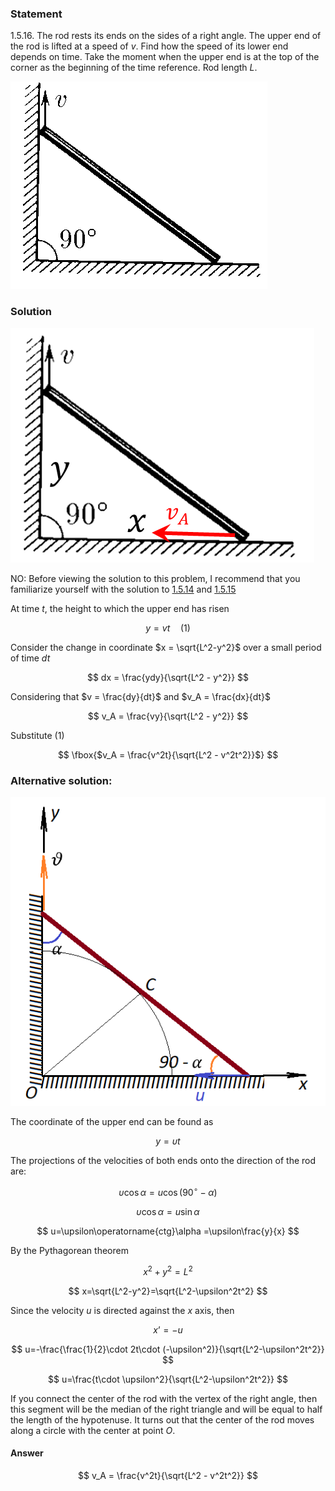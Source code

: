 ###  Statement

$1.5.16.$ The rod rests its ends on the sides of a right angle. The upper end of the rod is lifted at a speed of $v$. Find how the speed of its lower end depends on time. Take the moment when the upper end is at the top of the corner as the beginning of the time reference. Rod length $L$.

![ For problem $1.5.16$ |411x332, 31%](../../img/1.5.16/statement.png)

### Solution

![ Distribution of rod end velocities |486x375, 41%](../../img/1.5.16/draw.png)

NO: Before viewing the solution to this problem, I recommend that you familiarize yourself with the solution to [1.5.14](../1.5.14) and [1.5.15](../1.5.15)

At time $t$, the height to which the upper end has risen

$$
y = v t\quad(1)
$$

Consider the change in coordinate $x = \sqrt{L^2-y^2}$ over a small period of time $dt$

$$
dx = \frac{ydy}{\sqrt{L^2 - y^2}}
$$

Considering that $v = \frac{dy}{dt}$ and $v_A = \frac{dx}{dt}$

$$
v_A = \frac{vy}{\sqrt{L^2 - y^2}}
$$

Substitute $(1)$

$$
\fbox{$v_A = \frac{v^2t}{\sqrt{L^2 - v^2t^2}}$}
$$

###  Alternative solution:

![ Velocity distribution of the rod ends |524x514, 41%](../../img/1.5.16/draw1.png)

The coordinate of the upper end can be found as

$$
y=\upsilon t
$$

The projections of the velocities of both ends onto the direction of the rod are:

$$
\upsilon\cos\alpha =u\cos(90^{\circ}-\alpha )
$$

$$
\upsilon\cos\alpha =u\sin\alpha
$$

$$
u=\upsilon\operatorname{ctg}\alpha =\upsilon\frac{y}{x}
$$

By the Pythagorean theorem

$$
x^2+y^2=L^2
$$

$$
x=\sqrt{L^2-y^2}=\sqrt{L^2-\upsilon^2t^2}
$$

Since the velocity $u$ is directed against the $x$ axis, then

$$
x’=-u
$$

$$
u=-\frac{\frac{1}{2}\cdot 2t\cdot (-\upsilon^2)}{\sqrt{L^2-\upsilon^2t^2}}
$$

$$
u=\frac{t\cdot \upsilon^2}{\sqrt{L^2-\upsilon^2t^2}}
$$

If you connect the center of the rod with the vertex of the right angle, then this segment will be the median of the right triangle and will be equal to half the length of the hypotenuse. It turns out that the center of the rod moves along a circle with the center at point $O$.

#### Answer

$$
v_A = \frac{v^2t}{\sqrt{L^2 - v^2t^2}}
$$
